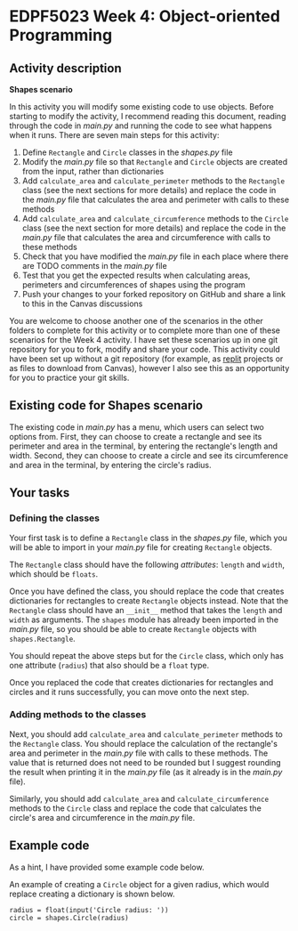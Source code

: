 # EDPF5023 Week 4: Object-oriented Programming 

## Activity description

**Shapes scenario**

In this activity you will modify some existing code to use objects.
Before starting to modify the activity, I recommend reading this document, reading through the code in *main.py* and running the code to see what happens when it runs.
There are seven main steps for this activity:

1. Define `Rectangle` and `Circle` classes in the *shapes.py* file
2. Modify the *main.py* file so that `Rectangle` and `Circle` objects are created from the input, rather than dictionaries
3. Add `calculate_area` and `calculate_perimeter` methods to the `Rectangle` class (see the next sections for more details) and replace the code in the *main.py* file that calculates the area and perimeter with calls to these methods
4. Add `calculate_area` and `calculate_circumference` methods to the `Circle` class (see the next section for more details) and replace the code in the *main.py* file that calculates the area and circumference with calls to these methods
5. Check that you have modified the *main.py* file in each place where there are TODO comments in the *main.py* file
6. Test that you get the expected results when calculating areas, perimeters and circumferences of shapes using the program
7. Push your changes to your forked repository on GitHub and share a link to this in the Canvas discussions

You are welcome to choose another one of the scenarios in the other folders to complete for this activity or to complete more than one of these scenarios for the Week 4 activity.
I have set these scenarios up in one git repository for you to fork, modify and share your code.
This activity could have been set up without a git repository (for example, as [replit](https://replit.com) projects or as files to download from Canvas), however I also see this as an opportunity for you to practice your git skills.

## Existing code for Shapes scenario

The existing code in *main.py* has a menu, which users can select two options from.
First, they can choose to create a rectangle and see its perimeter and area in the terminal, by entering the rectangle's length and width.
Second, they can choose to create a circle and see its circumference and area in the terminal, by entering the circle's radius.

## Your tasks

### Defining the classes 

Your first task is to define a `Rectangle` class in the *shapes.py* file, which you will be able to import in your *main.py* file for creating `Rectangle` objects.

The `Rectangle` class should have the following *attributes*: `length` and `width`, which should be `floats`.

Once you have defined the class, you should replace the code that creates dictionaries for rectangles to create `Rectangle` objects instead.
Note that the `Rectangle` class should have an `__init__` method that takes the `length` and `width` as arguments.
The `shapes` module has already been imported in the *main.py* file, so you should be able to create `Rectangle` objects with `shapes.Rectangle`.

You should repeat the above steps but for the `Circle` class, which only has one attribute (`radius`) that also should be a `float` type.

Once you replaced the code that creates dictionaries for rectangles and circles and it runs successfully, you can move onto the next step.

### Adding methods to the classes

Next, you should add `calculate_area` and `calculate_perimeter` methods to the `Rectangle` class. 
You should replace the calculation of the rectangle's area and perimeter in the *main.py* file with calls to these methods. 
The value that is returned does not need to be rounded but I suggest rounding the result when printing it in the *main.py* file (as it already is in the *main.py* file).

Similarly, you should add `calculate_area` and `calculate_circumference` methods to the `Circle` class and replace the code that calculates the circle's area and circumference in the *main.py* file.

## Example code

As a hint, I have provided some example code below.

An example of creating a `Circle` object for a given radius, which would replace creating a dictionary is shown below.

    radius = float(input('Circle radius: '))
    circle = shapes.Circle(radius)




